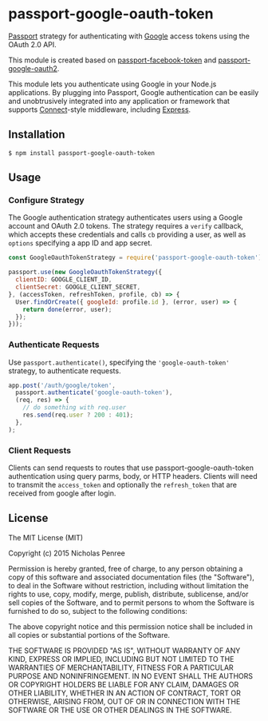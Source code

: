 # passport-google-oauth-token

[Passport](http://passportjs.org/) strategy for authenticating with [Google](http://www.google.com/)
access tokens using the OAuth 2.0 API.

This module is created based on [passport-facebook-token](https://github.com/drudge/passport-facebook-token)
and [passport-google-oauth2](https://github.com/jaredhanson/passport-google-oauth2).

This module lets you authenticate using Google in your Node.js applications.
By plugging into Passport, Google authentication can be easily and
unobtrusively integrated into any application or framework that supports
[Connect](http://www.senchalabs.org/connect/)-style middleware, including
[Express](http://expressjs.com/).

## Installation

    $ npm install passport-google-oauth-token

## Usage

### Configure Strategy

The Google authentication strategy authenticates users using a Google
account and OAuth 2.0 tokens.  The strategy requires a `verify` callback, which
accepts these credentials and calls `cb` providing a user, as well as
`options` specifying a app ID and app secret.

```js
const GoogleOauthTokenStrategy = require('passport-google-oauth-token');

passport.use(new GoogleOauthTokenStrategy({
  clientID: GOOGLE_CLIENT_ID,
  clientSecret: GOOGLE_CLIENT_SECRET,
}, (accessToken, refreshToken, profile, cb) => {
  User.findOrCreate({ googleId: profile.id }, (error, user) => {
    return done(error, user);
  });
}));
```

### Authenticate Requests

Use `passport.authenticate()`, specifying the `'google-oauth-token'` strategy, to authenticate requests.

```js
app.post('/auth/google/token',
  passport.authenticate('google-oauth-token'),
  (req, res) => {
    // do something with req.user
    res.send(req.user ? 200 : 401);
  },
);
```

### Client Requests

Clients can send requests to routes that use passport-google-oauth-token authentication using query parms, body, or HTTP headers. Clients will need to transmit the `access_token`
and optionally the `refresh_token` that are received from google after login.

## License

The MIT License (MIT)

Copyright (c) 2015 Nicholas Penree

Permission is hereby granted, free of charge, to any person obtaining a copy
of this software and associated documentation files (the "Software"), to deal
in the Software without restriction, including without limitation the rights
to use, copy, modify, merge, publish, distribute, sublicense, and/or sell
copies of the Software, and to permit persons to whom the Software is
furnished to do so, subject to the following conditions:

The above copyright notice and this permission notice shall be included in all
copies or substantial portions of the Software.

THE SOFTWARE IS PROVIDED "AS IS", WITHOUT WARRANTY OF ANY KIND, EXPRESS OR
IMPLIED, INCLUDING BUT NOT LIMITED TO THE WARRANTIES OF MERCHANTABILITY,
FITNESS FOR A PARTICULAR PURPOSE AND NONINFRINGEMENT. IN NO EVENT SHALL THE
AUTHORS OR COPYRIGHT HOLDERS BE LIABLE FOR ANY CLAIM, DAMAGES OR OTHER
LIABILITY, WHETHER IN AN ACTION OF CONTRACT, TORT OR OTHERWISE, ARISING FROM,
OUT OF OR IN CONNECTION WITH THE SOFTWARE OR THE USE OR OTHER DEALINGS IN THE
SOFTWARE.
